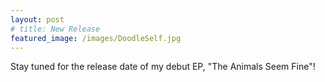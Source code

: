```yaml
---
layout: post
# title: New Release
featured_image: /images/DoodleSelf.jpg
---
```


Stay tuned for the release date of my debut EP, "The Animals Seem Fine"!